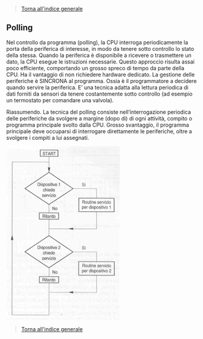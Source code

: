 
>[Torna all'indice generale](index.md)

## **Polling**

Nel controllo da programma (polling), la CPU interroga periodicamente la porta della periferica di interesse, in modo da tenere sotto controllo lo stato della stessa. Quando la periferica è disponibile a ricevere o trasmettere un dato, la CPU esegue le istruzioni necessarie.  Questo approccio risulta assai poco efficiente, comportando un grosso spreco di tempo da parte della CPU. Ha il vantaggio di non richiedere hardware dedicato.  La gestione delle periferiche è SINCRONA al programma. Ossia è il programmatore a decidere quando servire la periferica. E’ una tecnica adatta alla lettura periodica di dati forniti da sensori da tenere costantemente sotto controllo (ad esempio un termostato per comandare una valvola).

Riassumendo. La tecnica del polling consiste nell’interrogazione periodica delle periferiche da svolgere a margine (dopo di) di ogni attività, compito o programma principale svolto dalla CPU. Grosso svantaggio, il programma principale deve occuparsi di interrogare direttamente le periferiche, oltre a svolgere i compiti a lui assegnati.

<img src="polling.png" alt="alt text" width="300">

>[Torna all'indice generale](index.md)
